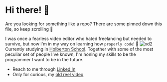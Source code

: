 # Hi there! 👋
Are you looking for something like a repo? There are some pinned down this file, so keep scrolling 👀

I was once a fearless video editor who hated freelancing but needed to survive, but now I'm in my way on learning how `properly code`! 💃
![xd2](https://media.giphy.com/media/1C8bHHJturSx2/giphy.gif?cid=ecf05e47myvjihktn34ddwwoaxcdxu4gor9gmjw3pn31i5o6&rid=giphy.gif&ct=g)
Currently studying in [Holberton School](https://www.instagram.com/holbertonuy/?hl=en). Together with some of the most peculiar set of people I've known, I'm honing my skills to be the programmer I want to be in the future. 

- Reach to me through [Linked In](https://www.linkedin.com/in/danielmilln/)
- Only for curious, my [old reel video](https://youtu.be/raE25f1Cw9g)

<!--
**Ksualboy/Ksualboy** is a ✨ _special_ ✨ repository because its `README.md` (this file) appears on your GitHub profile.

Here are some ideas to get you started:

- 🔭 I’m currently working on ...
- 🌱 I’m currently learning ...
- 👯 I’m looking to collaborate on ...
- 🤔 I’m looking for help with ...
- 💬 Ask me about ...
- 📫 How to reach me: ...
- 😄 Pronouns: ...
- ⚡ Fun fact: ...
-->
